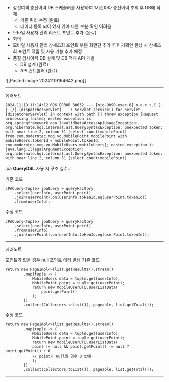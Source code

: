 - 삼진여객 충전이력 DB 
  스케줄러를 사용하여 1시간마다 충전이력 조회 후 DB에 적재 
	- 기존 쿼리 수정 (완료)
	- 데이터 등록 되어 있지 않아 다른 부분 확인 어려움
- 모바일 사용자 관리 리스트 포인트 추가 (완료)
- 회의
- 모바일 사용자 관리 상세조회 포인트 부분 화면단 추가
  추후 기획안 완성 시 상세조회 포인트 적립 및 사용 기능 추가 예정 
- 품질 검사이력 DB 설계 및 DB 적재 API 개발
  -  DB 설계 (완료)
  -  API 컨트롤러 (완료)

![[Pasted image 20241119164642.png]]




----
에러노트
```
2024-11-19 11:14:12.096 ERROR 30632 --- [nio-9090-exec-8] o.a.c.c.C.[.[.[/].[dispatcherServlet]    : Servlet.service() for servlet [dispatcherServlet] in context with path [] threw exception [Request processing failed; nested exception is org.springframework.dao.InvalidDataAccessApiUsageException: org.hibernate.hql.internal.ast.QuerySyntaxException: unexpected token: with near line 2, column 51 [select count(mobilePoint)
from com.moderntec.mog.vo.MobilePoint mobilePoint with mobileUsers.tokenId = mobilePoint.tokenId, com.moderntec.mog.vo.MobileUsers mobileUsers]; nested exception is java.lang.IllegalArgumentException: org.hibernate.hql.internal.ast.QuerySyntaxException: unexpected token: with near line 2, column 51 [select count(mobilePoint)
```


jpa **QueryDSL** 사용 시 구조 실수..!


기존 코드
```
JPAQuery<Tuple> jpaQuery = queryFactory  
    .select(userInfo, userPoint.point)  
    .join(userPoint).on(userInfo.tokenId.eq(userPoint.tokenId))
    .from(userInfo);
```

수정 코드
```
JPAQuery<Tuple> jpaQuery = queryFactory  
    .select(userInfo, userPoint.point)  
    .from(userInfo)  
    .join(userPoint).on(userInfo.tokenId.eq(userPoint.tokenId));
```


----

에러노트

포인트가 없을 경우 null 포인트 에러 발생
기존 코드
```
return new PageImpl<>(list.getResults().stream()  
        .map(tuple -> {  
            MobileUsers data = tuple.get(userInfo);  
            MobilePoint point = tuple.get(userPoint);  
            return new MobileUserDTO.UserListData(  
				point.getPoint() 
            );  
        })  
        .collect(Collectors.toList()), pageable, list.getTotal());
```


수정 코드
```
return new PageImpl<>(list.getResults().stream()  
        .map(tuple -> {  
	        MobileUsers data = tuple.get(userInfo);  
            MobilePoint point = tuple.get(userPoint);  
            return new MobileUserDTO.UserListData(  
            point != null && point.getPoint() != null ? point.getPoint() : 0  
            // point가 null일 경우 0 반환  
            );  
        })  
        .collect(Collectors.toList()), pageable, list.getTotal());
```


----

